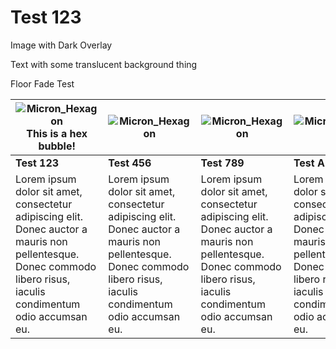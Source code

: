 # Test 123

<div class="test">
  <p>Image with Dark Overlay</p>
</div>
<div class="test2">
  <p>Text with some translucent background thing</p>
</div>
<div class="test3">
  <p>Floor Fade Test</p>
</div>


| <div class="image-container"> <object class="hardware_svg"> ![Micron_Hexagon](https://github.com/user-attachments/assets/8a5c4950-479c-495c-a214-503d3d23a65d) </object>  <div class="text-bubble"> This is a hex bubble! </div> </div> |<object  class="hardware_svg"> ![Micron_Hexagon](https://github.com/user-attachments/assets/8a5c4950-479c-495c-a214-503d3d23a65d) </object> |<object class="hardware_svg"> ![Micron_Hexagon](https://github.com/user-attachments/assets/8a5c4950-479c-495c-a214-503d3d23a65d) </object> |<object class="hardware_svg"> ![Micron_Hexagon](https://github.com/user-attachments/assets/8a5c4950-479c-495c-a214-503d3d23a65d) </object> |
| --- | --- | --- | --- |
| **Test 123** | **Test 456** | **Test 789** | **Test ABC**|
| Lorem ipsum dolor sit amet, consectetur adipiscing elit. Donec auctor a mauris non pellentesque. Donec commodo libero risus, iaculis condimentum odio accumsan eu. | Lorem ipsum dolor sit amet, consectetur adipiscing elit. Donec auctor a mauris non pellentesque. Donec commodo libero risus, iaculis condimentum odio accumsan eu. | Lorem ipsum dolor sit amet, consectetur adipiscing elit. Donec auctor a mauris non pellentesque. Donec commodo libero risus, iaculis condimentum odio accumsan eu. | Lorem ipsum dolor sit amet, consectetur adipiscing elit. Donec auctor a mauris non pellentesque. Donec commodo libero risus, iaculis condimentum odio accumsan eu. | Metric fastener with a cone shaped head and a flat top. | Metric fastener with a cylindrical head and hex drive. The most common fastener used on the Voron. |
